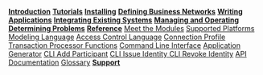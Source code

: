 **[Introduction](../introduction/introduction.html)**
**[Tutorials](../tutorials/tutorialindex.html)**
**[Installing](../installing/prerequisites.html)**
**[Defining Business Networks](../business-network/businessnetwork.html)**
**[Writing Applications](../applications/genapp.html)**
**[Integrating Existing Systems](../integrating/integrating-index.html)**
**[Managing and Operating](../managing/participant-add.html)**
**[Determining Problems](../problems/diagnostics.html)**
**[Reference](../reference/MeetTheModules.html)**
[Meet the Modules](../reference/MeetTheModules.html )
[Supported Platforms](../reference/platforms.html )
[Modeling Language](../reference/cto_language.html )
[Access Control Language](../reference/acl_language.html )
[Connection Profile](../reference/connectionprofile.html )
[Transaction Processor Functions](../reference/js_scripts.html )
[Command Line Interface](../reference/commands.html )
[Application Generator](../reference/composer.generator.tests.html )
[CLI Add Participant](../reference/composer.participant.add.html )
[CLI Issue Identity ](../reference/composer.identity.issue.html )
[CLI Revoke Identity](../reference/composer.identity.revoke.html  )
[API Documentation](../jsdoc/index.html )
[Glossary](../reference/glossary.html )
**[Support](../support/index.html)**
